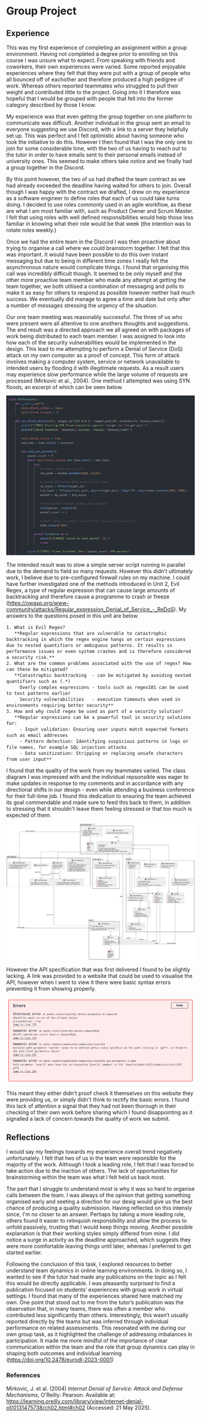 # Group Project

## Experience
This was my first experience of completing an assignment within a group environment. Having not completed a degree prior to enrolling on this course I was unsure what to expect. From speaking with friends and coworkers, their own experiences were varied. Some reported enjoyable experiences where they felt that they were put with a group of people who all bounced off of eachother and therefore produced a high pedigree of work. Whereas others reported teammates who struggled to pull their weight and contributed little to the project. Going into it I therefore was hopeful that I would be grouped with people that fell into the former category described by those I know.

My experience was that even getting the group together on one platform to communicate was difficult. Another individual in the group sent an email to everyone suggesting we use Discord, with a link to a server they helpfully set up. This was perfect and I felt optimistic about having someone who took the initiative to do this. However I then found that I was the only one to join for some considerable time, with the two of us having to reach out to the tutor in order to have emails sent to their personal emails instead of university ones. This seemed to make others take notice and we finally had a group together in the Discord.

By this point however, the two of us had drafted the team contract as we had already exceeded the deadline having waited for others to join. Overall though I was happy with the contract we drafted, I drew on my experience as a software engineer to define roles that each of us could take turns doing. I decided to use roles commonly used in an agile workflow, as these are what I am most familiar with, such as Product Owner and Scrum Master. I felt that using roles with well defined responsibilities would help those less familiar in knowing what their role would be that week (the intention was to rotate roles weekly.)

Once we had the entire team in the Discord I was then proactive about trying to organise a call where we could brainstorm together. I felt that this was important. It would have been possible to do this over instant messaging but due to being in different time zones I really felt the asynchronous nature would complicate things. I found that organising this call was incredibly difficult though. It seemed to be only myself and the other more proactive team member who made any attempt at getting the team together, we both utilised a combination of messaging and polls to make it as easy for others to respond as possible however neither had much success. We eventually did manage to agree a time and date but only after a number of messages stressing the urgency of the situation.

Our one team meeting was reasonably successful. The three of us who were present were all attentive to one anothers thoughts and suggestions. The end result was a directed approach we all agreed on with packages of work being distributed to each team member. I was assigned to look into how each of the security vulnerabilities would be implemented in the design. This lead to me attempting to perform a Denial of Service (DoS) attack on my own computer as a proof of concept. This form of attack involves making a computer system, service or network unavailable to intended users by flooding it with illegitimate requests. As a result users may experience slow performance while the large volume of requests are processed (Mirkovic et al., 2004). One method I attempted was using SYN floods, an excerpt of which can be seen below.

![Photo](./media/SYN_Flood.png "SYN Flood Python script")

The intended result was to slow a simple server script running in parallel due to the demand to field so many requests. However this didn't ultimately work, I believe due to pre-configured firewall rules on my machine. I could have further investigated one of the methods introduced in Unit 2, Evil Regex, a type of regular expression that can cause large amounts of backtracking and therefore cause a programme to crash or freeze (https://owasp.org/www-community/attacks/Regular_expression_Denial_of_Service_-_ReDoS). My answers to the questions posed in this unit are below.
    
    1. What is Evil Regex?
       **Regular expressions that are vulnerable to catastrophic backtracking in which the regex engine hangs on certain expressions due to nested quantifiers or ambiguous patterns. It results in performance issues or even system crashes and is therefore considered a security risk.**
    2. What are the common problems associated with the use of regex? How can these be mitigated?
       **Catastrophic backtracking  - can be mitigated by avoiding nested quantifiers such as (.*)
         Overly complex expressions - tools such as regex101 can be used to test patterns earlier
         Security vulnerabilities   - execution timeouts when used in environments requiring better security**
    3. How and why could regex be used as part of a security solution?
       **Regular expressions can be a powerful tool in security solutions for:
         - Input validation: Ensuring user inputs match expected formats such as email addresses
         - Pattern detection: Identifying suspicious patterns in logs or file names, for example SQL injection attacks
         - Data sanitization: Stripping or replacing unsafe characters from user input**

I found that the quality of the work from my teammates varied. The class diagram I was impressed with and the individual repsonsible was eager to make updates in response to my comments and in accordance with any directional shifts in our design - even while attending a business conference for their full-time job. I found this dedication to ensuring the team achieved its goal commendable and made sure to feed this back to them, in addition to stressing that it shouldn't leave them feeling stressed or that too much is expected of them.

![Photo](./media/school_app3x.png "Class diagram for proposed solution")

However the API specification that was first delivered I found to be slightly lacking. A link was provided to a website that could be used to visualise the API, however when I went to view it there were basic syntax errors preventing it from showing properly.

![Photo](./media/errors.png "API specification errors")

This meant they either didn't proof check it themselves on this website they were providing us, or simply didn't think to rectify the basic errors. I found this lack of attention a signal that they had not been thorough in their checking of their own work before sharing which I found disappointing as it signalled a lack of concern towards the quality of work we submit.

## Reflections
I would say my feelings towards my experience overall trend negatively unfortunately. I felt that two of us in the team were reponsible for the majority of the work. Although I took a leading role, I felt that I was forced to take action due to the inaction of others. The lack of opportunities for brainstorming within the team was what I felt held us back most.

The part that I struggle to understand most is why it was so hard to organise calls between the team. I was always of the opinion that getting something organised early and seeting a direction for our desig would give us the best chance of producing a quality submission. Having reflected on this intensly since, I'm no closer to an answer. Perhaps by taking a more leading role, others found it easier to relinquish responsibility and allow the process to unfold passively, trusting that I would keep things moving. Another possible explanation is that their working styles simply differed from mine. I did notice a surge in activity as the deadline approached, which suggests they were more comfortable leaving things until later, whereas I preferred to get started earlier.

Following the conclusion of this task, I explored resources to better understand team dynamics in online learning environments. In doing so, I wanted to see if the tutor had made any publications on the topic as I felt this would be directly applicable. I was pleasantly surprised to find a publication focused on students’ experiences with group work in virtual settings. I found that many of the experiences shared here matched my own. One point that stood out to me from the tutor’s publication was the observation that, in many teams, there was often a member who contributed less significantly than others. Interestingly, this wasn’t usually reported directly by the teams but was inferred through individual performance on related assessments. This resonated with me during our own group task, as it highlighted the challenge of addressing imbalances in participation. It made me more mindful of the importance of clear communication within the team and the role that group dynamics can play in shaping both outcomes and individual learning (https://doi.org/10.2478/eurodl-2023-0001)

### References
Mirkovic, J. et al. (2004) _Internet Denial of Service: Attack and Defense Mechanisms_, O'Reilly: Pearson. Available at: https://learning.oreilly.com/library/view/internet-denial-of/0131475738/ch02.html#ch02 (Accessed: 21 May 2025).


